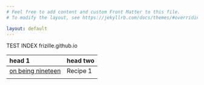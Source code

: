 ```yaml
---
# Feel free to add content and custom Front Matter to this file.
# To modify the layout, see https://jekyllrb.com/docs/themes/#overriding-theme-defaults

layout: default
---
```


TEST INDEX
frizille.github.io

| head 1              | head two          |
|:--------------------|:----------------------------|
|[on being nineteen](./2011-07-29-on-being-nineteen) | Recipe 1        |
|||
